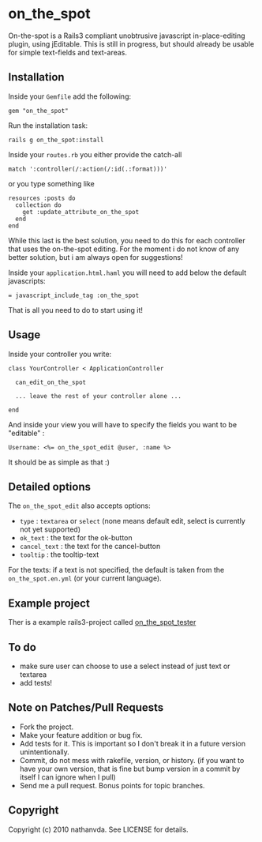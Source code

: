 # on_the_spot

On-the-spot is a Rails3 compliant unobtrusive javascript in-place-editing plugin, using jEditable.
This is still in progress, but should already be usable for simple text-fields and text-areas.

## Installation

Inside your `Gemfile` add the following:

    gem "on_the_spot"

Run the installation task:

    rails g on_the_spot:install

Inside your `routes.rb` you either provide the catch-all

    match ':controller(/:action(/:id(.:format)))'

or you type something like

    resources :posts do
      collection do
        get :update_attribute_on_the_spot
      end
    end

While this last is the best solution, you need to do this for each controller that uses the on-the-spot editing.
For the moment i do not know of any better solution, but i am always open for suggestions!

Inside your `application.html.haml` you will need to add below the default javascripts:

    = javascript_include_tag :on_the_spot

That is all you need to do to start using it!


## Usage
Inside your controller you write:


    class YourController < ApplicationController

      can_edit_on_the_spot

      ... leave the rest of your controller alone ...

    end

And inside your view you will have to specify the fields you want to be "editable" :

    Username: <%= on_the_spot_edit @user, :name %>


It should be as simple as that :)

## Detailed options

The `on_the_spot_edit` also accepts options:

* `type`    : `textarea` or `select` (none means default edit, select is currently not yet supported)
* `ok_text` : the text for the ok-button
* `cancel_text` : the text for the cancel-button
* `tooltip` : the tooltip-text

For the texts: if a text is not specified, the default is taken from the `on_the_spot.en.yml` (or your current language).

## Example project

Ther is a example rails3-project called [on_the_spot_tester](http://github.com/nathanvda/on_the_spot_tester)

## To do

- make sure user can choose to use a select instead of just text or textarea
- add tests!

## Note on Patches/Pull Requests
 
* Fork the project.
* Make your feature addition or bug fix.
* Add tests for it. This is important so I don't break it in a
  future version unintentionally.
* Commit, do not mess with rakefile, version, or history.
  (if you want to have your own version, that is fine but bump version in a commit by itself I can ignore when I pull)
* Send me a pull request. Bonus points for topic branches.

## Copyright

Copyright (c) 2010 nathanvda. See LICENSE for details.
